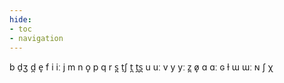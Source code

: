 ```yaml
---
hide:
- toc
- navigation
---
```

b
d̠ʒ
d̪
e̞
f
i
iː
j
m
n
o̞
p
q
r
s̪
t̠ʃ
t̪
t̪s̪
u
uː
v
y
yː
z̪
ø̞
ɑ
ɑː
ɢ
ɫ
ɯ
ɯː
ɴ
ʃ
χ
